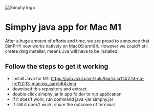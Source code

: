 ![Simphy logo](https://user-images.githubusercontent.com/80441425/110777628-56991180-8287-11eb-9f4b-cf282c4d22da.png)
# Simphy java app for Mac M1
After a huge amount of efforts and time, we are proud to announce that SimPHY now works natively on MacOS arm64.
However we could’t still create dmg installer, means Jva will have to be installed.

## Follow the steps to get it working

* install Java for M1: https://cdn.azul.com/zulu/bin/zulu11.52.13-ca-jre11.0.13-macosx_aarch64.dmg
* download this repository and extract 
* double click simphy.jar in app folder to run application
* if it does’t work, run command java -jar simphy.jar
* If still it does’t work, share the outcome of terminal
